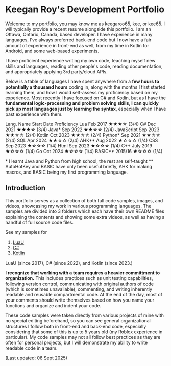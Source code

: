 # Keegan Roy's Development Portfolio
Welcome to my portfolio, you may know me as keegaroo65, kee, or kee65. I will typically provide a recent resume alongside this portfolio.
I am an Ottawa, Ontario, Canada, based developer. I have experience in many languages, I've always preferred back-end code but I now have a fair amount of experience in front-end as well, from my time in Kotlin for Android, and some web-based experiments.

I have proficient experience writing my own code, teaching myself new skills and languages, reading other people's code, reading documentation, and appropriately applying 3rd party/cloud APIs.

Below is a table of languages I have spent anywhere from a <b>few hours to potentially a thousand hours</b> coding in, along with the months I first started learning them, and how I would self-assess my proficiency based on my experience. Most recently I have focused on C# and Kotlin, but as I have the <b>fundamental logic-processing and problem solving skills, I can quickly pick up most languages just by learning the syntax</b>, especially when I have past experience with them.

Lang. Name	Start Date	Proficiency
Lua	        Feb 2017	★★★☆ (3/4)
C#	        Dec 2021	★★★☆ (3/4)
Java*	    Sep 2022	★★☆☆ (2/4)
JavaScript	Sep 2023	★★☆☆ (2/4)
Kotlin	    Oct 2023	★★☆☆ (2/4)
Python*	    Sep 2021	★★☆☆ (2/4)
SQL	        Apr 2024	★★☆☆ (2/4)
AHK**	    Aug 2022	★☆☆☆ (1/4)
CSS	        Sep 2023	★☆☆☆ (1/4)
Html	    Sep 2023	★☆☆☆ (1/4)
C++	        July 2019	★☆☆☆ (1/4)
Go	        Oct 2024	★☆☆☆ (1/4)
BASIC**     2015/16     ★☆☆☆ (1/4)

\* I learnt Java and Python from high school, the rest are self-taught
** AutoHotKey and BASIC have only been useful briefly, AHK for making macros, and BASIC being my first programming language.

## Introduction
This portfolio serves as a collection of both full code samples, images, and videos, showcasing my work in various programming languages. The samples are divided into 3 folders which each have their own README files explaining the contents and showing some extra videos, as well as having a handful of full source code files.

See my samples for
1. [LuaU](/LuaSamples)
2. [C#](/CsSamples)
3. [Kotlin](/KotlinSamples)

LuaU (since 2017), C# (since 2022), and Kotlin (since 2023.)

<b>I recognize that working with a team requires a heavier committment to organization.</b> This includes practices such as unit testing capabilities, following version control, communicating with original authors of code (which is sometimes unavailable), commenting, and writing inherently readable and reusable compartmental code. At the end of the day, most of your comments should write themselves based on how you name your functions and organize and indent your code.

These code samples were taken directly from various projects of mine with no special editing beforehand, so you can see general organizational structures I follow both in front-end and back-end code, especially considering that some of this is up to 5 years old (my Roblox experience in particular). My code samples may not all follow best practices as they are often for personal projects, but I will demonstrate my ability to write readable code in a team.

(Last updated: 06 Sept 2025)